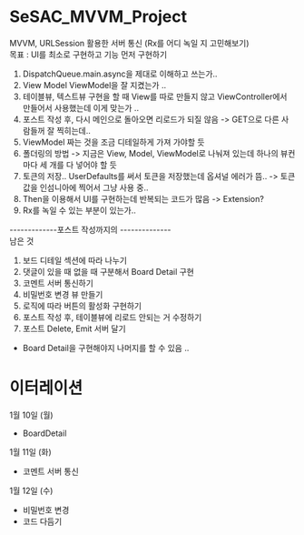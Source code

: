 # SeSAC_MVVM_Project

MVVM, URLSession 활용한 서버 통신 (Rx를 어디 녹일 지 고민해보기)  </br>
목표 : UI를 최소로 구현하고 기능 먼저 구현하기

1. DispatchQueue.main.async을 제대로 이해하고 쓰는가..
2. View Model ViewModel을 잘 지켰는가 ..
3. 테이블뷰, 텍스트뷰 구현을 할 때 View를 따로 만들지 않고 ViewController에서 만들어서 사용했는데 이게 맞는가 ..
4. 포스트 작성 후, 다시 메인으로 돌아오면 리로드가 되질 않음 -> GET으로 다른 사람들꺼 잘 찍히는데..
5. ViewModel 짜는 것을 조금 디테일하게 가져 가야할 듯
6. 폴더링의 방법 -> 지금은 View, Model, ViewModel로 나눠져 있는데 하나의 뷰컨마다 세 개를 다 넣어야 할 듯
7. 토큰의 저장.. UserDefaults를 써서 토큰을 저장했는데 옵셔널 에러가 뜸.. -> 토큰 값을 인섬니아에 찍어서 그냥 사용 중..
8. Then을 이용해서 UI를 구현하는데 반복되는 코드가 많음 -> Extension?
9. Rx를 녹일 수 있는 부분이 있는가..

-------------포스트 작성까지의 -------------- </br>
남은 것 </br>
1. 보드 디테일 섹션에 따라 나누기
2. 댓글이 있을 때 없을 때 구분해서 Board Detail 구현
3. 코멘트 서버 통신하기
4. 비밀번호 변경 뷰 만들기
5. 로직에 따라 버튼의 활성화 구현하기
6. 포스트 작성 후, 테이블뷰에 리로드 안되는 거 수정하기
7. 포스트 Delete, Emit 서버 달기

- Board Detail을 구현해야지 나머지를 할 수 있음 .. 

# 이터레이션

1월 10일 (월)
- BoardDetail

1월 11일 (화)
- 코멘트 서버 통신

1월 12일 (수)
- 비밀번호 변경
- 코드 다듬기
